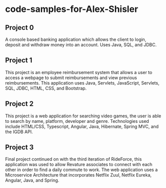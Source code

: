 # code-samples-for-Alex-Shisler

## Project 0
A console based banking application which allows the client to login, deposit and withdraw money into an account. Uses Java, SQL, and JDBC.

## Project 1
This project is an employee reimbursement system that allows a user to access a webpage to submit reimbursements and view previous reimbursements.  This application uses Java, Servlets, JavaScript, Servlets, SQL, JDBC, HTML, CSS, and Bootstrap.

## Project 2
This project is a web application for searching video games, the user is able to search by name, platform, developer and genre. 
Technologies used include HTML/CSS, Typescript, Angular, Java, Hibernate, Spring MVC, and the IGDB API.

## Project 3
Final project continued on with the third iteration of RideForce, this application was used to allow Revature associates to connect with each other in order to find a daily commute to work. The web application uses a Microservice Architecture that incorporates Netflix Zuul, Netflix Eureka, Angular, Java, and Spring.
